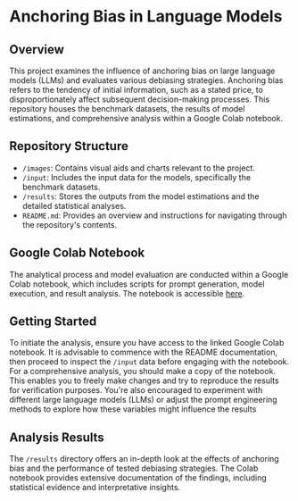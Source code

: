 # Anchoring Bias in Language Models

## Overview
This project examines the influence of anchoring bias on large language models (LLMs) and evaluates various debiasing strategies. Anchoring bias refers to the tendency of initial information, such as a stated price, to disproportionately affect subsequent decision-making processes. This repository houses the benchmark datasets, the results of model estimations, and comprehensive analysis within a Google Colab notebook.

## Repository Structure
- `/images`: Contains visual aids and charts relevant to the project.
- `/input`: Includes the input data for the models, specifically the benchmark datasets.
- `/results`: Stores the outputs from the model estimations and the detailed statistical analyses.
- `README.md`: Provides an overview and instructions for navigating through the repository's contents.

## Google Colab Notebook
The analytical process and model evaluation are conducted within a Google Colab notebook, which includes scripts for prompt generation, model execution, and result analysis. The notebook is accessible [here](https://colab.research.google.com/drive/1lZJyC_pDQTUHpO6M4iEL-WaAryScadqo?authuser=3#scrollTo=onxt114EmgWO).

## Getting Started
To initiate the analysis, ensure you have access to the linked Google Colab notebook. It is advisable to commence with the README documentation, then proceed to inspect the `/input` data before engaging with the notebook. For a comprehensive analysis, you should make a copy of the notebook. This enables you to freely make changes and try to reproduce the results for verification purposes. You're also encouraged to experiment with different large language models (LLMs) or adjust the prompt engineering methods to explore how these variables might influence the results

## Analysis Results
The `/results` directory offers an in-depth look at the effects of anchoring bias and the performance of tested debiasing strategies. The Colab notebook provides extensive documentation of the findings, including statistical evidence and interpretative insights.
